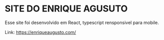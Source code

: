 # SITE DO ENRIQUE AGUSUTO

Esse site foi desenvolvido em React, typescript rensponsivel para mobile.

Link: https://enriqueaugusto.com/


